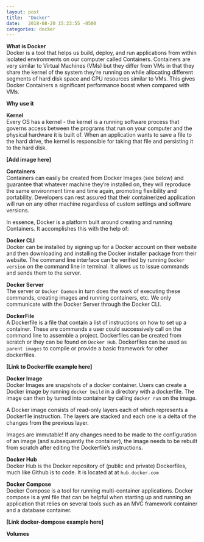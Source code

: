 ```yaml
---
layout: post
title:  "Docker"
date:   2018-08-20 15:23:55 -0500
categories: docker
---
```

<style type="text/css">
  .right-image {
    float:right;
    margin-left:20px;
  }
</style>

**What is Docker**  
Docker is a tool that helps us build, deploy, and run applications from within isolated environments on our computer called Containers. Containers are very similar to Virtual Machines (VMs) but they differ from VMs in that they share the kernel of the system they’re running on while allocating different segments of hard disk space and CPU resources similar to VMs.  This gives Docker Containers a significant performance boost when compared with VMs.  

**Why use it**  

**Kernel**  
Every OS has a kernel - the kernel is a running software process that governs access between the programs that run on your computer and the physical hardware it is built of. When an application wants to save a file to the hard drive, the kernel is responsible for taking that file and persisting it to the hard disk.

**[Add image here]**  

**Containers**  
Containers can easily be created from Docker Images (see below) and guarantee that whatever machine they’re installed on, they will reproduce the same environment time and time again, promoting flexibility and portability.  Developers can rest assured that their containerized application will run on any other machine regardless of custom settings and software versions.  

In essence, Docker is a platform built around creating and running Containers.  It accomplishes this with the help of:  

**Docker CLI**  
Docker can be installed by signing up for a Docker account on their website and then downloading and installing the Docker installer package from their website.  The command line interface can be verified by running `Docker version` on the command line in terminal. It allows us to issue commands and sends them to the server.

**Docker Server**  
The server or `Docker Daemon` in turn does the work of executing these commands, creating images and running containers, etc. We only communicate with the Docker Server through the Docker CLI.  

**DockerFile**  
A Dockerfile is a file that contain a list of instructions on how to set up a container.  These are commands a user could successively call on the command line to assemble a project.
Dockerfiles can be created from scratch or they can be found on `Docker Hub`.  Dockerfiles can be used as `parent images` to compile or provide a basic framework for other dockerfiles.  

**[Link to Dockerfile example here]**  

**Docker Image**  
Docker Images are snapshots of a docker container. Users can create a Docker image by running `docker build` in a directory with a dockerfile. The image can then by turned into container by calling `docker run` on the image.  

A Docker image consists of read-only layers each of which represents a Dockerfile instruction. The layers are stacked and each one is a delta of the changes from the previous layer.  

Images are immutable!  If any changes need to be made to the configuration of an image (and subsequently the container), the image needs to be rebuilt from scratch after editing the Dockerfile’s instructions.   

**Docker Hub**  
Docker Hub is the Docker repository of (public and private) Dockerfiles, much like Github is to code.  It is located at at `hub.docker.com`  

**Docker Compose**  
Docker Compose is a tool for running multi-container applications.  Docker compose is a yml file that can be helpful when starting up and running an application that relies on several tools such as an MVC framework container and a database container.

**[Link docker-dompose example here]**  

**Volumes**  


<!-- **To build your project**  
1. Start by creating a folder for your project. cd into the root.
2. Creating the `Dockerfile` above. <sup>1</sup>       
3. Then create the `docker-compose.yml` file. <sup>2</sup>  
4. Add the mix file and change its permissions to make it executable by running `chmod +x mix` in terminal while in the root directory of your project.   
5. Then run `docker build -t <name_of_your_image> .`.  
Here the -t is a flag that sets the `tag` of your project.   
6. You should now be able to run `docker images` and see your newly created image listed. At this point it is an inert image and is not running.  
7. Now run `docker-compose build` to get an image of your other services like your database created, and your `volumes` built. <sup>3</sup>
8. In the root directory, run
`./mix deps.get  
./mix ecto.create  
./mix ecto.migrate`  
9. cd into the `src` folder and run `cd assets && npm install`
10. Finally cd one level back up to your root directory and run `docker-compose up`  

**Your container should now be up.**  
- Verify this by running `docker container ls`.  You should see 2 containers up and running.  
- Navigate to `localhost:4000` to view your site in a browser

**To start and stop your containers**   -->
